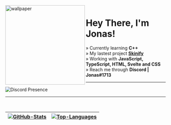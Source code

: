 <img alt='wallpaper' src='./src/images/wallpaper.webp' width='250px' align="left">

# Hey There, I'm Jonas!

» Currently learning **C++**
<br/>
» My lastest project [**Skinify**](https://github.com/jonas-mtl/Skinify)
<br/>
» Working with **JavaScript, TypeScript, HTML, Svelte and CSS**
<br/>
» Reach me through **Discord | Jonas#1713**

---

![Discord Presence](https://lanyard.cnrad.dev/api/783252406753689601)

---

<br/>

| [![**GitHub-Stats**](https://github-readme-stats.vercel.app/api?username=jonas-mtl&hide=prs&show_icons=true&hide_border=true&title_color=56a2f9&text_color=b3bac2&bg_color=161b22&icon_color=26a641)](https://github.com/jonas-mtl/jonas-mtl) | [![**Top-Languages**](https://github-readme-stats.vercel.app/api/top-langs/?username=jonas-mtl&show_icons=true&hide_border=true&title_color=56a2f9&text_color=b3bac2&bg_color=161b22&icon_color=26a641&layout=compact&langs_count=10)](https://github.com/jonas-mtl/jonas-mtl?tab=repositories) |
|-|-|
